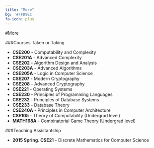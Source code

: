 ```yaml
---
title: "More"
bg: '#FFD9EC'
fa-icon: plus
---
```


#More


###Courses Taken or Taking

- **CSE200** - Computability and Complexity
- **CSE201A** - Advanced Complexity
- **CSE202** - Algorithm Design and Analysis
- **CSE203A** - Advanced Algorithms
- **CSE205A** - Logic in Computer Science
- **CSE207** - Modern Cryptography
- **CSE208** - Advanced Cryptography
- **CSE221** - Operating Systems 
- **CSE230** - Principles of Programming Languages 
- **CSE232** - Principles of Database Systems 
- **CSE233** - Database Theory
- **CSE240A** - Principles in Computer Architecture
- **CSE105** - Theory of Computability (Undergrad level)
- **MATH168A** - Combinatorial Game Theory (Undergrad level)

###Teaching Assistantship

- **2015 Spring**. **CSE21** - Discrete Mathematics for Computer Science
